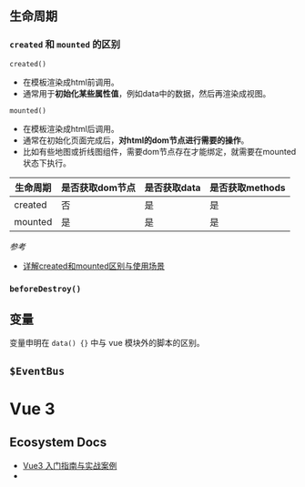 ## 生命周期

### `created` 和 `mounted` 的区别

`created()`
- 在模板渲染成html前调用。
- 通常用于**初始化某些属性值**，例如data中的数据，然后再渲染成视图。

`mounted()`
- 在模板渲染成html后调用。
- 通常在初始化页面完成后，**对html的dom节点进行需要的操作**。
- 比如有些地图或折线图组件，需要dom节点存在才能绑定，就需要在mounted状态下执行。


| 生命周期    | 是否获取dom节点 | 是否获取data | 是否获取methods |
| ------- | --------- | -------- | ----------- |
| created | 否         | 是        | 是           |
| mounted | 是         | 是        | 是           |

*参考*
- [详解created和mounted区别与使用场景](https://juejin.cn/post/7063098432184909832) 

### `beforeDestroy()`

## 变量

变量申明在 `data() {}` 中与 vue 模块外的脚本的区别。

## `$EventBus`


# Vue 3

## Ecosystem Docs

- [Vue3 入门指南与实战案例](https://vue3.chengpeiquan.com/)
- 